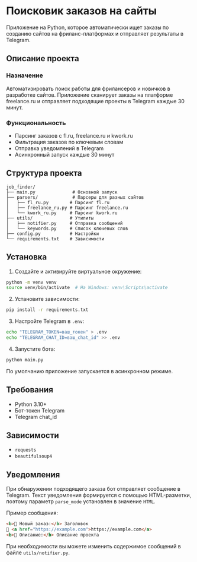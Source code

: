 # Поисковик заказов на сайты

Приложение на Python, которое автоматически ищет заказы по созданию сайтов на фриланс-платформах и отправляет результаты в Telegram.

## Описание проекта

### Назначение

Автоматизировать поиск работы для фрилансеров и новичков в разработке сайтов. Приложение сканирует заказы на платформе freelance.ru и отправляет подходящие проекты в Telegram каждые 30 минут.

### Функциональность

- Парсинг заказов с fl.ru, freelance.ru и kwork.ru
- Фильтрация заказов по ключевым словам
- Отправка уведомлений в Telegram
- Асинхронный запуск каждые 30 минут

## Структура проекта

```
job_finder/
├── main.py              # Основной запуск
├── parsers/             # Парсеры для разных сайтов
│   ├── fl_ru.py        # Парсинг fl.ru
│   ├── freelance_ru.py # Парсинг freelance.ru
│   └── kwork_ru.py     # Парсинг kwork.ru
├── utils/              # Утилиты
│   ├── notifier.py     # Отправка сообщений
│   └── keywords.py     # Список ключевых слов
├── config.py           # Настройки
└── requirements.txt    # Зависимости
```

## Установка

1. Создайте и активируйте виртуальное окружение:
```bash
python -m venv venv
source venv/bin/activate  # На Windows: venv\Scripts\activate
```

2. Установите зависимости:
```bash
pip install -r requirements.txt
```

3. Настройте Telegram в `.env`:
```bash
echo "TELEGRAM_TOKEN=ваш_токен" > .env
echo "TELEGRAM_CHAT_ID=ваш_chat_id" >> .env
```

4. Запустите бота:
```bash
python main.py
```

По умолчанию приложение запускается в асинхронном режиме.

## Требования

- Python 3.10+
- Бот-токен Telegram
- Telegram chat_id

## Зависимости

- `requests`
- `beautifulsoup4`

## Уведомления

При обнаружении подходящего заказа бот отправляет сообщение в Telegram.
Текст уведомления формируется с помощью HTML-разметки, поэтому параметр
`parse_mode` установлен в значение `HTML`.

Пример сообщения:

```html
<b>🔹 Новый заказ:</b> Заголовок
🔗 <a href="https://example.com">https://example.com</a>
<b>📝 Описание:</b> Описание проекта
```

При необходимости вы можете изменить содержимое сообщений в файле
`utils/notifier.py`.
